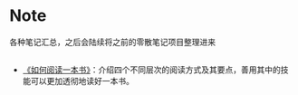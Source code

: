 # Note
各种笔记汇总，之后会陆续将之前的零散笔记项目整理进来

## 

+ [《如何阅读一本书》](https://github.com/Caproner/Note/blob/master/HowToReadABook/Note.md)：介绍四个不同层次的阅读方式及其要点，善用其中的技能可以更加透彻地读好一本书。
